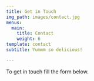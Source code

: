 ```yaml
---
title: Get in Touch
img_path: images/contact.jpg
menus:
  main:
    title: Contact
    weight: 6
template: contact
subtitle: Yummm so delicious!

---
```

To get in touch fill the form below.